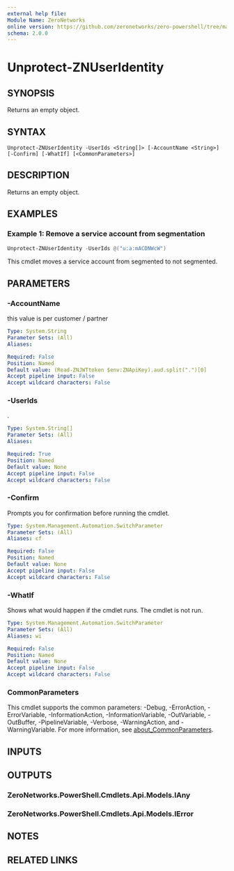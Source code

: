 ```yaml
---
external help file:
Module Name: ZeroNetworks
online version: https://github.com/zeronetworks/zero-powershell/tree/master/src/help/zeronetworks/unprotect-znuseridentity
schema: 2.0.0
---
```


# Unprotect-ZNUserIdentity

## SYNOPSIS
Returns an empty object.

## SYNTAX

```
Unprotect-ZNUserIdentity -UserIds <String[]> [-AccountName <String>] [-Confirm] [-WhatIf] [<CommonParameters>]
```

## DESCRIPTION
Returns an empty object.

## EXAMPLES

### Example 1: Remove a service account from segmentation
```powershell
Unprotect-ZNUserIdentity -UserIds @("u:a:mACDNWcW")
```

This cmdlet moves a service account from segmented to not segmented.

## PARAMETERS

### -AccountName
this value is per customer / partner

```yaml
Type: System.String
Parameter Sets: (All)
Aliases:

Required: False
Position: Named
Default value: (Read-ZNJWTtoken $env:ZNApiKey).aud.split(".")[0]
Accept pipeline input: False
Accept wildcard characters: False
```

### -UserIds
.

```yaml
Type: System.String[]
Parameter Sets: (All)
Aliases:

Required: True
Position: Named
Default value: None
Accept pipeline input: False
Accept wildcard characters: False
```

### -Confirm
Prompts you for confirmation before running the cmdlet.

```yaml
Type: System.Management.Automation.SwitchParameter
Parameter Sets: (All)
Aliases: cf

Required: False
Position: Named
Default value: None
Accept pipeline input: False
Accept wildcard characters: False
```

### -WhatIf
Shows what would happen if the cmdlet runs.
The cmdlet is not run.

```yaml
Type: System.Management.Automation.SwitchParameter
Parameter Sets: (All)
Aliases: wi

Required: False
Position: Named
Default value: None
Accept pipeline input: False
Accept wildcard characters: False
```

### CommonParameters
This cmdlet supports the common parameters: -Debug, -ErrorAction, -ErrorVariable, -InformationAction, -InformationVariable, -OutVariable, -OutBuffer, -PipelineVariable, -Verbose, -WarningAction, and -WarningVariable. For more information, see [about_CommonParameters](http://go.microsoft.com/fwlink/?LinkID=113216).

## INPUTS

## OUTPUTS

### ZeroNetworks.PowerShell.Cmdlets.Api.Models.IAny

### ZeroNetworks.PowerShell.Cmdlets.Api.Models.IError

## NOTES

## RELATED LINKS

